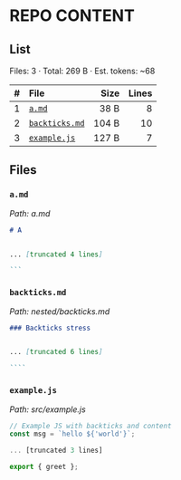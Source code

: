 # REPO CONTENT

## List
Files: 3 · Total: 269 B · Est. tokens: ~68

| # | File | Size | Lines |
|---:|:-----|----:|-----:|
| 1 | [`a.md`](#a.md) | 38 B | 8 |
| 2 | [`backticks.md`](#nested-backticks.md) | 104 B | 10 |
| 3 | [`example.js`](#src-example.js) | 127 B | 7 |

## Files

<a id="a.md"></a>
### `a.md`

_Path: a.md_

````markdown
# A


... [truncated 4 lines]

```

````

<a id="nested-backticks.md"></a>
### `backticks.md`

_Path: nested/backticks.md_

`````markdown
### Backticks stress


... [truncated 6 lines]

````

`````

<a id="src-example.js"></a>
### `example.js`

_Path: src/example.js_

```javascript
// Example JS with backticks and content
const msg = `hello ${'world'}`;

... [truncated 3 lines]

export { greet };

```

<!-- END OF SNAPSHOT -->
